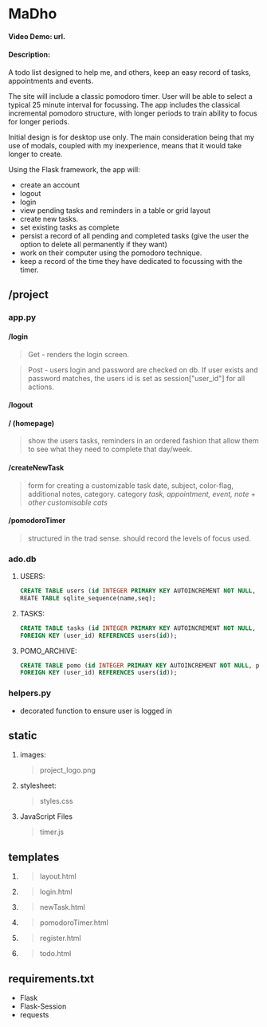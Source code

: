 # MaDho

#### Video Demo:  url.


#### Description:

A todo list designed to help me, and others, keep an easy record of tasks, appointments and events.

The site will include a classic pomodoro timer.  User will be able to select a typical 25 minute interval for focussing.  The app includes the classical incremental pomodoro structure, with longer periods to train ability to focus for longer periods.    

Initial design is for desktop use only.  The main consideration being that my use of modals, coupled with my inexperience, means that it would take longer to create. 

Using the Flask framework, the app will:

- create an account
- logout
- login
- view pending tasks and reminders in a table or grid layout
- create new tasks.
- set existing tasks as complete
- persist a record of all pending and completed tasks (give the user the option to delete all permanently if they want)
- work on their computer using the pomodoro technique.
- keep a record of the time they have dedicated to focussing with the timer.

## /project

### app.py

#### /login
> Get - renders the login screen.    

> Post - users login and password are checked on db.  If user exists and password matches, the users id is set as session["user_id"] for all actions.  


#### /logout

#### /  (homepage)
 > show the users tasks, reminders in an ordered fashion that allow them to see what they need to complete that day/week.

#### /createNewTask
 > form for creating a customizable task 
 > date, subject, color-flag, additional notes, category.
 > category
    *task, appointment, event, note + other customisable cats*

#### /pomodoroTimer
 > structured in the trad sense. 
 > should record the levels of focus used. 

### ado.db

1. USERS:
    ```sql
    CREATE TABLE users (id INTEGER PRIMARY KEY AUTOINCREMENT NOT NULL, username TEXT NOT NULL, hash TEXT NOT NULL);
    REATE TABLE sqlite_sequence(name,seq);
    ```
2. TASKS: 
    ``` sql
    CREATE TABLE tasks (id INTEGER PRIMARY KEY AUTOINCREMENT NOT NULL, task_head TEXT, due DATETIME, created DATETIME DEFAULT (datetime('now')), completed DATETIME, notes TEXT, user_id INTEGER,
    FOREIGN KEY (user_id) REFERENCES users(id));
    ```
3. POMO_ARCHIVE:
    ``` sql
    CREATE TABLE pomo (id INTEGER PRIMARY KEY AUTOINCREMENT NOT NULL, pom_type NUMERIC, user_date DATETIME, user_id INTEGER, 
    FOREIGN KEY (user_id) REFERENCES users(id));
    ```

### helpers.py
- decorated function to ensure user is logged in

## static

1. images:
   > project_logo.png

2. stylesheet:
    > styles.css 

3. JavaScript Files
    > timer.js

## templates

1. >layout.html
2. >login.html
3. >newTask.html
4. >pomodoroTimer.html
5. >register.html
6. >todo.html

## requirements.txt 
- Flask
- Flask-Session
- requests
